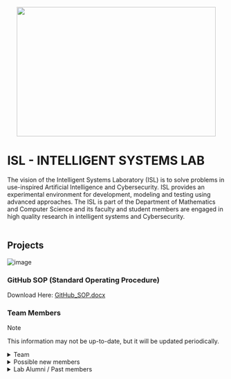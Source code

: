 <p align="center">
  <img width="460" height="300" src="https://github.com/ISL-INTELLIGENT-SYSTEMS-LAB/.github/assets/78773029/f90d7f2f-1d96-4333-9637-3b988f92104e">
</p>

# ISL - INTELLIGENT SYSTEMS LAB
The vision of the Intelligent Systems Laboratory (ISL) is to solve problems in use-inspired 
Artificial Intelligence and Cybersecurity. ISL provides an experimental environment for 
development, modeling and testing using advanced approaches. The ISL is part of the 
Department of Mathematics and Computer Science and its faculty and student members are 
engaged in high quality research in intelligent systems and Cybersecurity.
<br><br>

## Projects
![image](https://github.com/ISL-INTELLIGENT-SYSTEMS-LAB/.github/assets/78773029/efac4010-804a-4615-9c40-f6eb3be3d6d6)


### GitHub SOP (Standard Operating Procedure)
Download Here: [GitHub_SOP.docx](https://github.com/ISL-INTELLIGENT-SYSTEMS-LAB/.github/files/12773848/GitHub_SOP.docx)


### Team Members
>[!NOTE]
> This information may not be up-to-date, but it will be updated periodically.
<details>

<summary>Team</summary>
Leviticus Lintag
- Nathan Couch
- Oumar Toure
- Carley Brinkley
- Laura DeSantis
- Natalie Griffin
- Adriel Alvarez-Collazo
- Antonio Ball
- Ryan De Jesus
- Garrett Davis
- Ashley Sutherland
- Eric Griep
- Raymond Poythress
- Jevida Owens
- Tivon Brown
- Givante Lewis
- Jesse Claiborne
- Jonathan Golden
- Santino Sini
- Shereiff Garrett
- Toby White
- Ahsza Strange
- David Hawkins
- Luis Hernandez
- Jeremy Graves
- Tyuss Handley
- Bryce Herring
- Catherine Spooner
- Ronpeter Pintac-Divinagracia
- Taylor Brown
- Ramsey McCue
- Matthew Wilkerson
- Paul Rodriguez
- Michael Backus
- Grace Vincent
- Ethan Patten

</details>
<details>

<summary>Possible new members</summary>
Anita Amofah
- Richard Jeffery
- Dayanna Carroll
- Zachary Delaney
- Carrington Pearson 

</details>
<details>
  
<summary>Lab Alumni / Past members</summary>
Jack Santini
- Gabriel Schwinghammer
- Nathaniel Meshaw
- Raymond Kimble
- William Evans
- Roxanna Chambers
- Jonathan Soltren
- Deneen Royal
- David Riddy
- Daniel Bigler
- Joshua Adams
- Daniel Rundell
- Kyle Schultz
- Antwaun Tune
- Da'shawn Morris
- Edward Stephens
- Melvin Bartell
- Gabriel Ohmes 
- Khali Crawford
- Ahad Qureshi
- Kalsoom Bibi
- Taryn Rozier
- Timothy Crumel
- Aniyah Little

</details>
